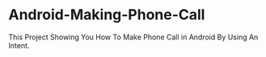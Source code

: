 Android-Making-Phone-Call
=========================

This Project Showing You How To Make Phone Call in Android By Using An Intent.
